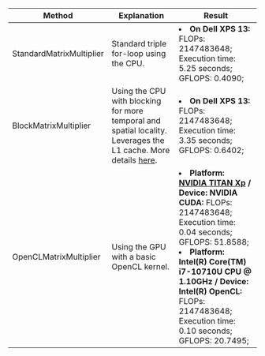 | Method                   | Explanation                                                                                                                                                                  | Result                                                                                                                                                                                                                                                                                                                      |
|--------------------------|------------------------------------------------------------------------------------------------------------------------------------------------------------------------------|-----------------------------------------------------------------------------------------------------------------------------------------------------------------------------------------------------------------------------------------------------------------------------------------------------------------------------|
| StandardMatrixMultiplier | Standard triple for-loop using the CPU.                                                                                                                                      | <li> **On Dell XPS 13:** FLOPs: 2147483648; Execution time: 5.25 seconds; GFLOPS: 0.4090;</li>                                                                                                                                                                                                                   |
| BlockMatrixMultiplier    | Using the CPU with blocking for more temporal and spatial locality. Leverages the L1 cache. More details [here](https://csapp.cs.cmu.edu/public/waside/waside-blocking.pdf). | <li> **On Dell XPS 13:** FLOPs: 2147483648; Execution time: 3.35 seconds; GFLOPS: 0.6402; </li>                                                                                                                                                                                                                  |
| OpenCLMatrixMultiplier   | Using the GPU with a basic OpenCL kernel.                                                                                                                                    | <li>**Platform: [NVIDIA TITAN Xp](https://vast.ai) / Device: NVIDIA CUDA:** FLOPs: 2147483648; Execution time: 0.04 seconds; GFLOPS: 51.8588;</li> <li>**Platform: Intel(R) Core(TM) i7-10710U CPU @ 1.10GHz / Device: Intel(R) OpenCL:** FLOPs: 2147483648; Execution time: 0.10 seconds; GFLOPS: 20.7495;</li> |